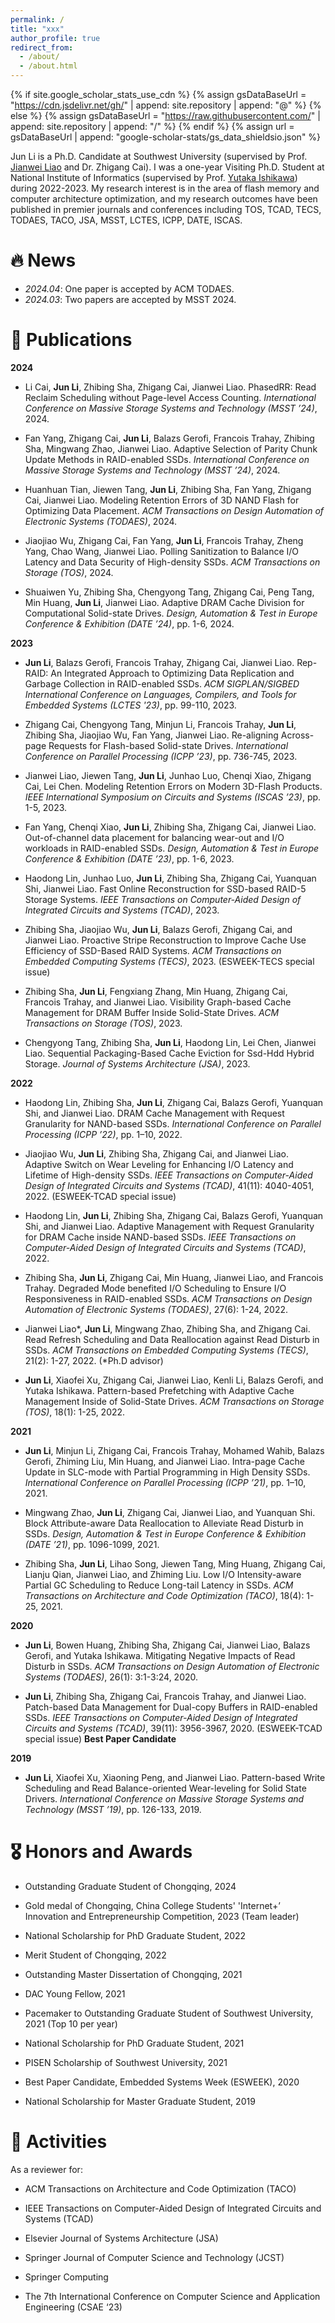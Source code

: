```yaml
---
permalink: /
title: "xxx"
author_profile: true
redirect_from: 
  - /about/
  - /about.html
---
```


{% if site.google_scholar_stats_use_cdn %}
{% assign gsDataBaseUrl = "https://cdn.jsdelivr.net/gh/" | append: site.repository | append: "@" %}
{% else %}
{% assign gsDataBaseUrl = "https://raw.githubusercontent.com/" | append: site.repository | append: "/" %}
{% endif %}
{% assign url = gsDataBaseUrl | append: "google-scholar-stats/gs_data_shieldsio.json" %}

<span class='anchor' id='about-me'></span>

Jun Li is a Ph.D. Candidate at Southwest University (supervised by Prof. <a href="http://cis.swu.edu.cn/info/1013/1168.htm"  target="view_frame">Jianwei Liao</a> and Dr. Zhigang Cai). I was a one-year Visiting Ph.D. Student at National Institute of Informatics (supervised by Prof. <a href="https://www.nii.ac.jp/en/faculty/architecture/ishikawa_yutaka/"  target="view_frame">Yutaka Ishikawa</a>) during 2022-2023. My research interest is in the area of flash memory and computer architecture optimization, and my research outcomes have been published in premier journals and conferences including TOS, TCAD, TECS, TODAES, TACO, JSA, MSST, LCTES, ICPP, DATE, ISCAS.


# 🔥 News

- *2024.04*: One paper is accepted by ACM TODAES.
- *2024.03*: Two papers are accepted by MSST 2024.


# 📝 Publications 

<B>2024</B>

- Li Cai, <B>Jun Li</B>, Zhibing Sha, Zhigang Cai, Jianwei Liao. PhasedRR: Read Reclaim Scheduling without Page-level Access Counting. <i>International Conference on Massive Storage Systems and Technology (MSST ’24)</i>, 2024.

- Fan Yang, Zhigang Cai, <B>Jun Li</B>, Balazs Gerofi, Francois Trahay, Zhibing Sha, Mingwang Zhao, Jianwei Liao. Adaptive Selection of Parity Chunk Update Methods in RAID-enabled SSDs. <i>International Conference on Massive Storage Systems and Technology (MSST ’24)</i>, 2024.

- Huanhuan Tian, Jiewen Tang, <B>Jun Li</B>, Zhibing Sha, Fan Yang, Zhigang Cai, Jianwei Liao. Modeling Retention Errors of 3D NAND Flash for Optimizing Data Placement. <i>ACM Transactions on Design Automation of Electronic Systems (TODAES)</i>, 2024.

- Jiaojiao Wu, Zhigang Cai, Fan Yang, <B>Jun Li</B>, Francois Trahay, Zheng Yang, Chao Wang, Jianwei Liao. Polling Sanitization to Balance I/O Latency and Data Security of High-density SSDs. <i>ACM Transactions on Storage (TOS)</i>, 2024.

- Shuaiwen Yu, Zhibing Sha, Chengyong Tang, Zhigang Cai, Peng Tang, Min Huang, <B>Jun Li</B>, Jianwei Liao. Adaptive DRAM Cache Division for Computational Solid-state Drives. <i>Design, Automation & Test in Europe Conference & Exhibition (DATE ’24)</i>, pp. 1-6, 2024.

<B>2023</B>

- <B>Jun Li</B>, Balazs Gerofi, Francois Trahay, Zhigang Cai, Jianwei Liao. Rep-RAID: An Integrated Approach to Optimizing Data
Replication and Garbage Collection in RAID-enabled SSDs. <i>ACM SIGPLAN/SIGBED International Conference on Languages, Compilers, and Tools for Embedded Systems (LCTES '23)</i>, pp. 99-110, 2023.

- Zhigang Cai, Chengyong Tang, Minjun Li, Francois Trahay, <B>Jun Li</B>, Zhibing Sha, Jiaojiao Wu, Fan Yang, Jianwei Liao. Re-aligning Across-page Requests for Flash-based Solid-state Drives. <i>International Conference on Parallel Processing (ICPP ’23)</i>, pp. 736-745, 2023.

- Jianwei Liao, Jiewen Tang, <B>Jun Li</B>, Junhao Luo, Chenqi Xiao, Zhigang Cai, Lei Chen. Modeling Retention Errors on Modern 3D-Flash Products. <i>IEEE International Symposium on Circuits and Systems (ISCAS ’23)</i>, pp. 1-5, 2023.

- Fan Yang, Chenqi Xiao, <B>Jun Li</B>, Zhibing Sha, Zhigang Cai, Jianwei Liao. Out-of-channel data placement for balancing wear-out and I/O workloads in RAID-enabled SSDs. <i>Design, Automation & Test in Europe Conference & Exhibition (DATE ’23)</i>, pp. 1-6, 2023.

- Haodong Lin, Junhao Luo, <B>Jun Li</B>, Zhibing Sha, Zhigang Cai, Yuanquan Shi, Jianwei Liao. Fast Online Reconstruction for SSD-based RAID-5 Storage Systems. <i>IEEE Transactions on Computer-Aided Design of Integrated Circuits and Systems (TCAD)</i>, 2023.

- Zhibing Sha, Jiaojiao Wu, <B>Jun Li</B>, Balazs Gerofi, Zhigang Cai, and Jianwei Liao. Proactive Stripe Reconstruction to Improve Cache Use Efficiency of SSD-Based RAID Systems. <i>ACM Transactions on Embedded Computing Systems (TECS)</i>, 2023. (ESWEEK-TECS special issue)

- Zhibing Sha, <B>Jun Li</B>, Fengxiang Zhang, Min Huang, Zhigang Cai, Francois Trahay, and Jianwei Liao. Visibility Graph-based Cache Management for DRAM Buffer Inside Solid-State Drives. <i>ACM Transactions on Storage (TOS)</i>, 2023.

- Chengyong Tang, Zhibing Sha, <B>Jun Li</B>, Haodong Lin, Lei Chen, Jianwei Liao. Sequential Packaging-Based Cache Eviction for Ssd-Hdd Hybrid Storage. <i>Journal of Systems Architecture (JSA)</i>, 2023.

<B>2022</B>

- Haodong Lin, Zhibing Sha, <B>Jun Li</B>, Zhigang Cai, Balazs Gerofi, Yuanquan Shi, and Jianwei Liao. DRAM Cache Management with Request Granularity for NAND-based SSDs. <i>International Conference on Parallel Processing (ICPP ’22)</i>, pp. 1–10, 2022.

- Jiaojiao Wu, <B>Jun Li</B>, Zhibing Sha, Zhigang Cai, and Jianwei Liao. Adaptive Switch on Wear Leveling for Enhancing I/O Latency and Lifetime of High-density SSDs. <i>IEEE Transactions on Computer-Aided Design of Integrated Circuits and Systems (TCAD)</i>, 41(11): 4040-4051, 2022. (ESWEEK-TCAD special issue)

- Haodong Lin, <B>Jun Li</B>, Zhibing Sha, Zhigang Cai, Balazs Gerofi, Yuanquan Shi, and Jianwei Liao. Adaptive Management with Request Granularity for DRAM Cache inside NAND-based SSDs. <i>IEEE Transactions on Computer-Aided Design of Integrated Circuits and Systems (TCAD)</i>, 2022.

- Zhibing Sha, <B>Jun Li</B>, Zhigang Cai, Min Huang, Jianwei Liao, and Francois Trahay. Degraded Mode benefited I/O Scheduling to Ensure I/O Responsiveness in RAID-enabled SSDs. <i>ACM Transactions on Design Automation of Electronic Systems (TODAES)</i>, 27(6): 1-24, 2022.

- Jianwei Liao&#42;, <B>Jun Li</B>, Mingwang Zhao, Zhibing Sha, and Zhigang Cai. Read Refresh Scheduling and Data Reallocation against Read Disturb in SSDs. <i>ACM Transactions on Embedded Computing Systems (TECS)</i>, 21(2): 1-27, 2022. (&#42;Ph.D advisor)

- <B>Jun Li</B>, Xiaofei Xu, Zhigang Cai, Jianwei Liao, Kenli Li, Balazs Gerofi, and Yutaka Ishikawa. Pattern-based Prefetching with Adaptive Cache Management Inside of Solid-State Drives. <i>ACM Transactions on Storage (TOS)</i>, 18(1): 1-25, 2022.

<B>2021</B>

- <B>Jun Li</B>, Minjun Li, Zhigang Cai, Francois Trahay, Mohamed Wahib, Balazs Gerofi, Zhiming Liu, Min Huang, and Jianwei Liao. Intra-page Cache Update in SLC-mode with Partial Programming in High Density SSDs. <i>International Conference on Parallel Processing (ICPP ’21)</i>, pp. 1–10, 2021.

- Mingwang Zhao, <B>Jun Li</B>, Zhigang Cai, Jianwei Liao, and Yuanquan Shi. Block Attribute-aware Data Reallocation to Alleviate Read Disturb in SSDs. <i>Design, Automation & Test in Europe Conference & Exhibition (DATE ’21)</i>, pp. 1096-1099, 2021.

- Zhibing Sha, <B>Jun Li</B>, Lihao Song, Jiewen Tang, Ming Huang, Zhigang Cai, Lianju Qian, Jianwei Liao, and Zhiming Liu. Low I/O Intensity-aware Partial GC Scheduling to Reduce Long-tail Latency in SSDs. <i>ACM Transactions on Architecture and Code Optimization (TACO)</i>, 18(4): 1-25, 2021.

<B>2020</B>

- <B>Jun Li</B>, Bowen Huang, Zhibing Sha, Zhigang Cai, Jianwei Liao, Balazs Gerofi, and Yutaka Ishikawa. Mitigating Negative Impacts of Read Disturb in SSDs. <i>ACM Transactions on Design Automation of Electronic Systems (TODAES)</i>, 26(1): 3:1-3:24, 2020.

- <B>Jun Li</B>, Zhibing Sha, Zhigang Cai, Francois Trahay, and Jianwei Liao. Patch-based Data Management for Dual-copy Buffers in RAID-enabled SSDs. <i>IEEE Transactions on Computer-Aided Design of Integrated Circuits and Systems (TCAD)</i>, 39(11): 3956-3967, 2020. (ESWEEK-TCAD special issue) <B>Best Paper Candidate</B>

<B>2019</B>

- <B>Jun Li</B>, Xiaofei Xu, Xiaoning Peng, and Jianwei Liao. Pattern-based Write Scheduling and Read Balance-oriented Wear-leveling for Solid State Drivers. <i>International Conference on Massive Storage Systems and Technology (MSST ’19)</i>, pp. 126-133, 2019.

# 🎖 Honors and Awards

- Outstanding Graduate Student of Chongqing, 2024

- Gold medal of Chongqing, China College Students' 'Internet+’ Innovation and Entrepreneurship Competition, 2023 (Team leader)

- National Scholarship for PhD Graduate Student, 2022

- Merit Student of Chongqing, 2022

- Outstanding Master Dissertation of Chongqing, 2021

- DAC Young Fellow, 2021

- Pacemaker to Outstanding Graduate Student of Southwest University, 2021 (Top 10 per year)

- National Scholarship for PhD Graduate Student, 2021

- PISEN Scholarship of Southwest University, 2021

- Best Paper Candidate, Embedded Systems Week (ESWEEK), 2020

- National Scholarship for Master Graduate Student, 2019

<span class='anchor' id='-Activities'></span>
# 💬 Activities

As a reviewer for:

- ACM Transactions on Architecture and Code Optimization (TACO)

- IEEE Transactions on Computer-Aided Design of Integrated Circuits and Systems (TCAD)

- Elsevier Journal of Systems Architecture (JSA)

- Springer Journal of Computer Science and Technology (JCST)

- Springer Computing

- The 7th International Conference on Computer Science and Application Engineering (CSAE ‘23)
